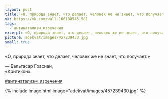 ```yaml
---
layout: post
title: «О, природа знает, что делает, человек же не знает, что получает»
vk: https://vk.com/wall-166188545_581
tags:
  - антинатализм_изречения
excerpt: «О, природа знает, что делает, человек же не знает, что получает.» — Бальтасар Грасиан, «Критикон»
picture: adekvat/images/457239430.jpg
small: true
---
```

«О, природа знает, что делает, человек же не знает, что получает.»

— Бальтасар Грасиан,<br>
«Критикон»

[#антинатализм_изречения](poisk.html#антинатализм_изречения)

{% include image.html image="adekvat/images/457239430.jpg" %}